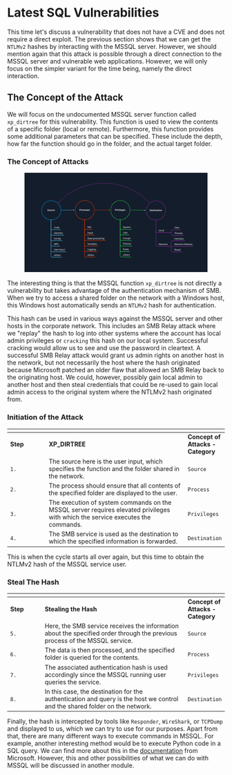 # Latest SQL Vulnerabilities

This time let's discuss a vulnerability that does not have a CVE and does not require a direct exploit. The previous section shows that we can get the `NTLMv2` hashes by interacting with the MSSQL server. However, we should mention again that this attack is possible through a direct connection to the MSSQL server and vulnerable web applications. However, we will only focus on the simpler variant for the time being, namely the direct interaction.

## The Concept of the Attack

We will focus on the undocumented MSSQL server function called `xp_dirtree` for this vulnerability. This function is used to view the contents of a specific folder (local or remote). Furthermore, this function provides some additional parameters that can be specified. These include the depth, how far the function should go in the folder, and the actual target folder.

### **The Concept of Attacks**

<figure><img src="../../../../.gitbook/assets/image (1) (1) (1) (1) (1) (1) (1) (1) (1) (1) (1) (1) (1) (1) (1) (1) (1) (1) (1) (1) (1) (1) (1) (1) (1) (1) (1) (1) (1) (1) (1) (1) (1) (1) (1) (1) (1) (1) (1) (1) (1) (1) (1) (1) (1) (1) (1) (1) (1) (1) (1) (1) (1) (1) (1) (1) (1) (1) (1) (1)   (7).png" alt=""><figcaption></figcaption></figure>

The interesting thing is that the MSSQL function `xp_dirtree` is not directly a vulnerability but takes advantage of the authentication mechanism of SMB. When we try to access a shared folder on the network with a Windows host, this Windows host automatically sends an `NTLMv2` hash for authentication.

This hash can be used in various ways against the MSSQL server and other hosts in the corporate network. This includes an SMB Relay attack where we "replay" the hash to log into other systems where the account has local admin privileges or `cracking` this hash on our local system. Successful cracking would allow us to see and use the password in cleartext. A successful SMB Relay attack would grant us admin rights on another host in the network, but not necessarily the host where the hash originated because Microsoft patched an older flaw that allowed an SMB Relay back to the originating host. We could, however, possibly gain local admin to another host and then steal credentials that could be re-used to gain local admin access to the original system where the NTLMv2 hash originated from.

### **Initiation of the Attack**

<table data-header-hidden><thead><tr><th width="98"></th><th width="423"></th><th></th></tr></thead><tbody><tr><td><strong>Step</strong></td><td><strong>XP_DIRTREE</strong></td><td><strong>Concept of Attacks - Category</strong></td></tr><tr><td><code>1.</code></td><td>The source here is the user input, which specifies the function and the folder shared in the network.</td><td><code>Source</code></td></tr><tr><td><code>2.</code></td><td>The process should ensure that all contents of the specified folder are displayed to the user.</td><td><code>Process</code></td></tr><tr><td><code>3.</code></td><td>The execution of system commands on the MSSQL server requires elevated privileges with which the service executes the commands.</td><td><code>Privileges</code></td></tr><tr><td><code>4.</code></td><td>The SMB service is used as the destination to which the specified information is forwarded.</td><td><code>Destination</code></td></tr></tbody></table>

This is when the cycle starts all over again, but this time to obtain the NTLMv2 hash of the MSSQL service user.

### **Steal The Hash**

<table data-header-hidden><thead><tr><th width="84"></th><th width="434"></th><th></th></tr></thead><tbody><tr><td><strong>Step</strong></td><td><strong>Stealing the Hash</strong></td><td><strong>Concept of Attacks - Category</strong></td></tr><tr><td><code>5.</code></td><td>Here, the SMB service receives the information about the specified order through the previous process of the MSSQL service.</td><td><code>Source</code></td></tr><tr><td><code>6.</code></td><td>The data is then processed, and the specified folder is queried for the contents.</td><td><code>Process</code></td></tr><tr><td><code>7.</code></td><td>The associated authentication hash is used accordingly since the MSSQL running user queries the service.</td><td><code>Privileges</code></td></tr><tr><td><code>8.</code></td><td>In this case, the destination for the authentication and query is the host we control and the shared folder on the network.</td><td><code>Destination</code></td></tr></tbody></table>

Finally, the hash is intercepted by tools like `Responder`, `WireShark`, or `TCPDump` and displayed to us, which we can try to use for our purposes. Apart from that, there are many different ways to execute commands in MSSQL. For example, another interesting method would be to execute Python code in a SQL query. We can find more about this in the [documentation](https://docs.microsoft.com/en-us/sql/machine-learning/tutorials/quickstart-python-create-script?view=sql-server-ver15) from Microsoft. However, this and other possibilities of what we can do with MSSQL will be discussed in another module.
